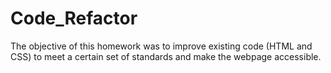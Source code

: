 # Code_Refactor
The objective of this homework was to improve existing code (HTML and CSS) to meet a certain set of standards and make the webpage accessible.
